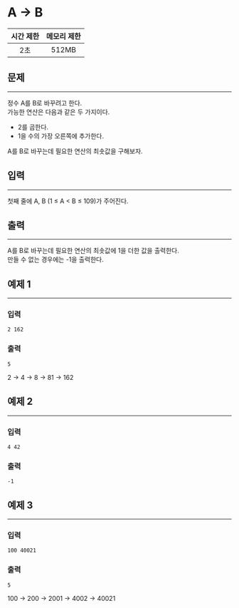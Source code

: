 A → B
============================
|시간 제한|메모리 제한|
|:---:|:---:|
|2초|512MB|

## 문제
-------
정수 A를 B로 바꾸려고 한다.</br>
가능한 연산은 다음과 같은 두 가지이다.</br>

- 2를 곱한다.
- 1을 수의 가장 오른쪽에 추가한다.

A를 B로 바꾸는데 필요한 연산의 최솟값을 구해보자.</br>

## 입력
-------
첫째 줄에 A, B (1 ≤ A < B ≤ 109)가 주어진다.</br>

## 출력
-------
A를 B로 바꾸는데 필요한 연산의 최솟값에 1을 더한 값을 출력한다.</br>
만들 수 없는 경우에는 -1을 출력한다.</br>

## 예제 1
-------
### 입력
```
2 162
```
### 출력
```
5
```
2 → 4 → 8 → 81 → 162</br>

## 예제 2
-------
### 입력
```
4 42
```
### 출력
```
-1
```

## 예제 3
-------
### 입력
```
100 40021
```
### 출력
```
5
```
100 → 200 → 2001 → 4002 → 40021</br>
